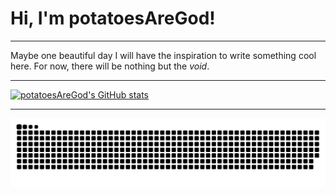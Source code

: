 # Hi, I'm potatoesAreGod!

***

Maybe one beautiful day I will have the inspiration to write something cool here. For now, there will be nothing but the *void*.

***

[![potatoesAreGod's GitHub stats](https://github-readme-stats.vercel.app/api?username=potatoesAreGod&theme=dracula&show_icons=true&count_privat=true)](https://github.com/potatoesAreGod/)

***

![](https://github.com/potatoesAreGod/potatoesAreGod/blob/output/github-contribution-grid-snake.svg)
